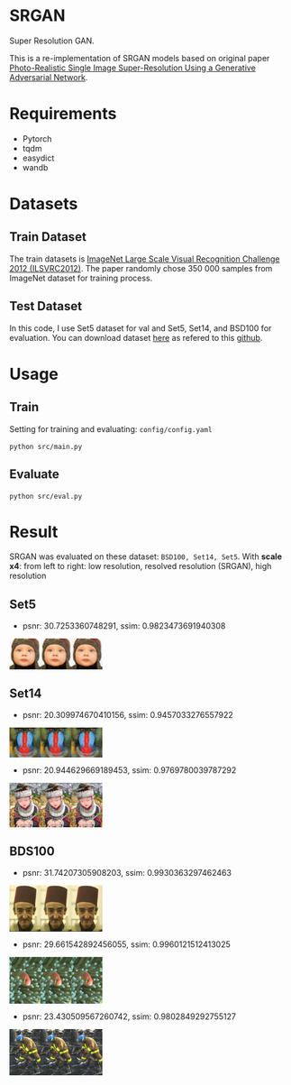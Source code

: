 # SRGAN
Super Resolution GAN.

This is a re-implementation of SRGAN models based on original paper [Photo-Realistic Single Image Super-Resolution Using a Generative Adversarial Network](https://arxiv.org/abs/1609.04802).

# Requirements
* Pytorch
* tqdm
* easydict
* wandb

# Datasets

## Train Dataset

The train datasets is [ImageNet Large Scale Visual Recognition Challenge 2012 (ILSVRC2012)](https://image-net.org/index.php). The paper randomly chose 350 000 samples from ImageNet dataset for training process.

## Test Dataset

In this code, I use Set5 dataset for val and Set5, Set14, and BSD100 for evaluation. You can download dataset [here](https://drive.google.com/drive/folders/1A6lzGeQrFMxPqJehK9s37ce-tPDj20mD) as refered to this [github](https://github.com/Lornatang/SRGAN-PyTorch).

# Usage
## Train
Setting for training and evaluating: `config/config.yaml`

```
python src/main.py
```

## Evaluate

```
python src/eval.py
```

# Result
SRGAN was evaluated on these dataset: `BSD100, Set14, Set5`. With **scale x4**: from left to right: low resolution, resolved resolution (SRGAN), high resolution
## Set5
* psnr: 30.7253360748291, ssim: 0.9823473691940308
<div style="display:flex; width:33%;">
    <img src="reports/Set5/baby_LR.png" style="width:33%;">
    <img src="reports/Set5/baby_HR.png" style="width:33%;">
    <img src="reports/Set5/baby_SRGANX4.png" style="width:33%;">
</div>

## Set14
* psnr: 20.309974670410156, ssim: 0.9457033276557922
<div style="display:flex; width:33%">
    <img src="reports/Set14/baboon_LR.png" style="width:33%;">
    <img src="reports/Set14/baboon_HR.png" style="width:33%;">
    <img src="reports/Set14/baboon_SRGANX4.png" style="width:33%;">
</div>

* psnr: 20.944629669189453, ssim: 0.9769780039787292
<div style="display:flex; width:33%">
    <img src="reports/Set14/comic_LR.png" style="width:33%;">
    <img src="reports/Set14/comic_HR.png" style="width:33%;">
    <img src="reports/Set14/comic_SRGANX4.png" style="width:33%;">
</div>

## BDS100
* psnr: 31.74207305908203, ssim: 0.9930363297462463
<div style="display:flex; width:33%">
    <img src="reports/BDS100/189080_LR.png" style="width:33%;">
    <img src="reports/BDS100/189080_HR.png" style="width:33%;">
    <img src="reports/BDS100/189080_SRGANX4.png" style="width:33%;">
</div>

* psnr: 29.661542892456055, ssim: 0.9960121512413025
<div style="display:flex; width:33%">
    <img src="reports/BDS100/210088_LR.png" style="width:33%;">
    <img src="reports/BDS100/210088_HR.png" style="width:33%;">
    <img src="reports/BDS100/210088_SRGANX4.png" style="width:33%;">
</div>

* psnr: 23.430509567260742, ssim: 0.9802849292755127
<div style="display:flex; width:33%">
    <img src="reports/BDS100/285079_LR.png" style="width:33%;">
    <img src="reports/BDS100/285079_HR.png" style="width:33%;">
    <img src="reports/BDS100/285079_SRGANX4.png" style="width:33%;">
</div>



